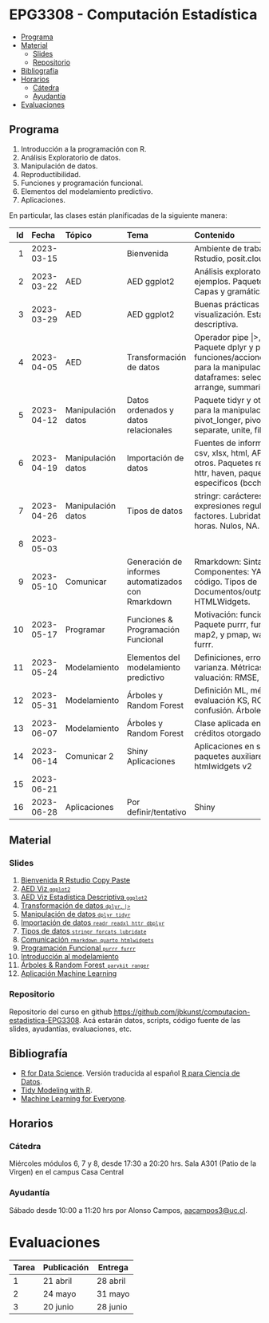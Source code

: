 EPG3308 - Computación Estadística
================

- <a href="#programa" id="toc-programa">Programa</a>
- <a href="#material" id="toc-material">Material</a>
  - <a href="#slides" id="toc-slides">Slides</a>
  - <a href="#repositorio" id="toc-repositorio">Repositorio</a>
- <a href="#bibliografía" id="toc-bibliografía">Bibliografía</a>
- <a href="#horarios" id="toc-horarios">Horarios</a>
  - <a href="#cátedra" id="toc-cátedra">Cátedra</a>
  - <a href="#ayudantía" id="toc-ayudantía">Ayudantía</a>
- <a href="#evaluaciones" id="toc-evaluaciones">Evaluaciones</a>

## Programa

1.  Introducción a la programación con R.
2.  Análisis Exploratorio de datos.
3.  Manipulación de datos.
4.  Reproductibilidad.
5.  Funciones y programación funcional.
6.  Elementos del modelamiento predictivo.
7.  Aplicaciones.

En particular, las clases están planificadas de la siguiente manera:

|  Id | Fecha      | Tópico             | Tema                                               | Contenido                                                                                                                                               | Referencias                                                                                                                                      | Info              |
|----:|:-----------|:-------------------|:---------------------------------------------------|:--------------------------------------------------------------------------------------------------------------------------------------------------------|:-------------------------------------------------------------------------------------------------------------------------------------------------|:------------------|
|   1 | 2023-03-15 |                    | Bienvenida                                         | Ambiente de trabajo: R, Rstudio, posit.cloud                                                                                                            |                                                                                                                                                  |                   |
|   2 | 2023-03-22 | AED                | AED ggplot2                                        | Análisis exploratorio de datos, ejemplos. Paquete ggplot2. Capas y gramática de gráficos                                                                |                                                                                                                                                  |                   |
|   3 | 2023-03-29 | AED                | AED ggplot2                                        | Buenas prácticas en la visualización. Estadística descriptiva.                                                                                          |                                                                                                                                                  | on-line           |
|   4 | 2023-04-05 | AED                | Transformación de datos                            | Operador pipe \|\>, %\>%. Paquete dplyr y principales funciones/acciones/verbos para la manipulación de dataframes: select, filter, arrange, summarize. | <https://es.r4ds.hadley.nz/transform.html>                                                                                                       |                   |
|   5 | 2023-04-12 | Manipulación datos | Datos ordenados y datos relacionales               | Paquete tidyr y otras funciones para la manipulacion, pivot_longer, pivot_wider, separate, unite, fill.                                                 | <https://es.r4ds.hadley.nz/datos-ordenados.html> <https://es.r4ds.hadley.nz/datos-relacionales.html>                                             |                   |
|   6 | 2023-04-19 | Manipulación datos | Importación de datos                               | Fuentes de información txt, csv, xlsx, html, API, bbdd, otros. Paquetes readr, rvest, httr, haven, paquetes especificos (bcch)                          | <https://es.r4ds.hadley.nz/importaci%C3%B3n-de-datos.html>                                                                                       |                   |
|   7 | 2023-04-26 | Manipulación datos | Tipos de datos                                     | stringr: carácteres y expresiones regulares. Forcast: factores. Lubridate: fechas y horas. Nulos, NA.                                                   | <https://es.r4ds.hadley.nz/cadenas-de-caracteres.html> <https://es.r4ds.hadley.nz/factores.html> <https://es.r4ds.hadley.nz/fechas-y-horas.html> |                   |
|   8 | 2023-05-03 |                    |                                                    |                                                                                                                                                         |                                                                                                                                                  | semana-receso     |
|   9 | 2023-05-10 | Comunicar          | Generación de informes automatizados con Rmarkdown | Rmarkdown: Sintaxis. Componentes: YAML, texto, código. Tipos de Documentos/outputs/formatos. HTMLWidgets.                                               | <https://es.r4ds.hadley.nz/r-markdown.html>                                                                                                      |                   |
|  10 | 2023-05-17 | Programar          | Funciones & Programación Funcional                 | Motivación: funciones. Paquete purrr, funciones map, map2, y pmap, walk. Paquete furrr.                                                                 | <https://es.r4ds.hadley.nz/iteraci%C3%B3n.html>                                                                                                  |                   |
|  11 | 2023-05-24 | Modelamiento       | Elementos del modelamiento predictivo              | Definiciones, error, sesgo, varianza. Métricas de valuación: RMSE, MAPE.                                                                                | <https://es.r4ds.hadley.nz/modelos-conceptos-b%C3%A1sicos.html>                                                                                  |                   |
|  12 | 2023-05-31 | Modelamiento       | Árboles y Random Forest                            | Definición ML, métricas evaluación KS, ROC, matriz de confusión. Árboles y RF.                                                                          |                                                                                                                                                  |                   |
|  13 | 2023-06-07 | Modelamiento       | Árboles y Random Forest                            | Clase aplicada en ejemplo de créditos otorgados.                                                                                                        |                                                                                                                                                  |                   |
|  14 | 2023-06-14 | Comunicar 2        | Shiny Aplicaciones                                 | Aplicaciones en shiny, paquetes auxiliares, htmlwidgets v2                                                                                              |                                                                                                                                                  |                   |
|  15 | 2023-06-21 |                    |                                                    |                                                                                                                                                         |                                                                                                                                                  | pueblos-indigenas |
|  16 | 2023-06-28 | Aplicaciones       | Por definir/tentativo                              | Shiny                                                                                                                                                   |                                                                                                                                                  | última-clase      |

## Material

### Slides

1.  [Bienvenida R Rstudio Copy
    Paste](https://jbkunst.github.io/computacion-estadistica-EPG3308/slides/01-R-Rstudio-copy-paste.html)
2.  [AED Viz
    <code><small>ggplot2</small></code>](https://jbkunst.github.io/computacion-estadistica-EPG3308/slides/02-AED-Viz-ggplot2.html)
3.  [AED Viz Estadística Descriptiva
    <code><small>ggplot2</small></code>](https://jbkunst.github.io/computacion-estadistica-EPG3308/slides/03-AED-Viz-Estadística-Descriptiva-ggplot2.html)
4.  [Transformación de datos <code><small>dplyr</small></code>,
    <code><small>\|\></small></code>](https://jbkunst.github.io/computacion-estadistica-EPG3308/slides/04-AED-Transformacion-de-datos-dplyr.html)
5.  [Manipulación de datos <code><small>dplyr
    tidyr</small></code>](https://jbkunst.github.io/computacion-estadistica-EPG3308/slides/05-Manipulacion-de-datos-dplyr-tidyr.html)
6.  [Importación de datos <code><small>readr readxl httr
    dbplyr</small></code>](https://jbkunst.github.io/computacion-estadistica-EPG3308/slides/06-Manipulacion-de-datos-importación-readr-readxl-httr-rvest.html)
7.  [Tipos de datos <code><small>stringr forcats
    lubridate</small></code>](https://jbkunst.github.io/computacion-estadistica-EPG3308/slides/07-Manipulacion-de-datos-tipo-de-datos.html)
8.  [Comunicación <code><small>rmarkdown quarto
    htmlwidgets</small></code>](https://jbkunst.github.io/computacion-estadistica-EPG3308/slides/08-Comunicacion-rmarkdown-quarto.html)
9.  [Programación Funcional <code><small>purrr
    furrr</small></code>](https://jbkunst.github.io/computacion-estadistica-EPG3308/slides/09-Programación-funcional-purrr.html)
10. [Introducción al
    modelamiento](https://jbkunst.github.io/computacion-estadistica-EPG3308/slides/10-Introducción-al-modelamiento.html)
11. [Árboles & Random Forest<code><small> parykit
    ranger</small></code>](https://jbkunst.github.io/computacion-estadistica-EPG3308/slides/11-Machine-Learning-Arboles-RF.html)
12. [Aplicación Machine
    Learning](https://jbkunst.github.io/computacion-estadistica-EPG3308/slides/12-Aplicación-Machine-Learning.html)

### Repositorio

Repositorio del curso en github
<https://github.com/jbkunst/computacion-estadistica-EPG3308>. Acá
estarán datos, scripts, código fuente de las slides, ayudantías,
evaluaciones, etc.

## Bibliografía

- [R for Data Science](https://r4ds.hadley.nz/). Versión traducida al
  español [R para Ciencia de Datos](https://es.r4ds.hadley.nz/).
- [Tidy Modeling with R](https://www.tmwr.org/).
- [Machine Learning for
  Everyone](https://vas3k.com/blog/machine_learning/).

## Horarios

### Cátedra

Miércoles módulos 6, 7 y 8, desde 17:30 a 20:20 hrs. Sala A301 (Patio de
la Virgen) en el campus Casa Central

### Ayudantía

Sábado desde 10:00 a 11:20 hrs por Alonso Campos, <aacampos3@uc.cl>.

# Evaluaciones

| Tarea | Publicación | Entrega  |
|-------|-------------|----------|
| 1     | 21 abril    | 28 abril |
| 2     | 24 mayo     | 31 mayo  |
| 3     | 20 junio    | 28 junio |
